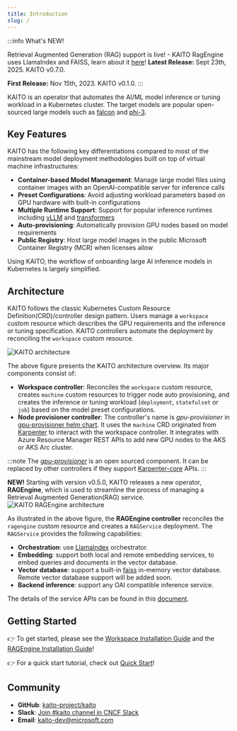 ```yaml
---
title: Introduction
slug: /
---
```


:::info What's NEW!

Retrieval Augmented Generation (RAG) support is live! - KAITO RagEngine uses LlamaIndex and FAISS, learn about it [here](https://kaito-project.github.io/kaito/docs/rag)!
**Latest Release:** Sept 23th, 2025. KAITO v0.7.0.

**First Release:** Nov 15th, 2023. KAITO v0.1.0.
:::

KAITO is an operator that automates the AI/ML model inference or tuning workload in a Kubernetes cluster.
The target models are popular open-sourced large models such as [falcon](https://huggingface.co/tiiuae) and [phi-3](https://huggingface.co/docs/transformers/main/en/model_doc/phi3).

## Key Features

KAITO has the following key differentiations compared to most of the mainstream model deployment methodologies built on top of virtual machine infrastructures:

- **Container-based Model Management**: Manage large model files using container images with an OpenAI-compatible server for inference calls
- **Preset Configurations**: Avoid adjusting workload parameters based on GPU hardware with built-in configurations
- **Multiple Runtime Support**: Support for popular inference runtimes including [vLLM](https://github.com/vllm-project/vllm) and [transformers](https://github.com/huggingface/transformers)
- **Auto-provisioning**: Automatically provision GPU nodes based on model requirements
- **Public Registry**: Host large model images in the public Microsoft Container Registry (MCR) when licenses allow

Using KAITO, the workflow of onboarding large AI inference models in Kubernetes is largely simplified.

## Architecture

KAITO follows the classic Kubernetes Custom Resource Definition(CRD)/controller design pattern. Users manage a `workspace` custom resource which describes the GPU requirements and the inference or tuning specification. KAITO controllers automate the deployment by reconciling the `workspace` custom resource.

![KAITO architecture](/img/arch.png)

The above figure presents the KAITO architecture overview. Its major components consist of:

- **Workspace controller**: Reconciles the `workspace` custom resource, creates `machine` custom resources to trigger node auto provisioning, and creates the inference or tuning workload (`deployment`, `statefulset` or `job`) based on the model preset configurations.
- **Node provisioner controller**: The controller's name is *gpu-provisioner* in [gpu-provisioner helm chart](https://github.com/Azure/gpu-provisioner/tree/main/charts/gpu-provisioner). It uses the `machine` CRD originated from [Karpenter](https://sigs.k8s.io/karpenter) to interact with the workspace controller. It integrates with Azure Resource Manager REST APIs to add new GPU nodes to the AKS or AKS Arc cluster.

:::note
The [*gpu-provisioner*](https://github.com/Azure/gpu-provisioner) is an open sourced component. It can be replaced by other controllers if they support [Karpenter-core](https://sigs.k8s.io/karpenter) APIs.
:::

**NEW!** Starting with version v0.5.0, KAITO releases a new operator, **RAGEngine**, which is used to streamline the process of managing a Retrieval Augmented Generation(RAG) service.
![KAITO RAGEngine architecture](/img/ragarch.png)


As illustrated in the above figure, the **RAGEngine controller** reconciles the `ragengine` custom resource and creates a `RAGService` deployment. The `RAGService` provides the following capabilities:
  - **Orchestration**: use [LlamaIndex](https://github.com/run-llama/llama_index) orchestrator.
  - **Embedding**: support both local and remote embedding services, to embed queries and documents in the vector database.
  - **Vector database**: support a built-in [faiss](https://github.com/facebookresearch/faiss) in-memory vector database. Remote vector database support will be added soon.
  - **Backend inference**: support any OAI compatible inference service.

The details of the service APIs can be found in this [document](./rag.md).


## Getting Started

👉 To get started, please see the [Workspace Installation Guide](installation) and the [RAGEngine Installation Guide](./rag.md)!

👉 For a quick start tutorial, check out [Quick Start](quick-start)!

## Community

- **GitHub**: [kaito-project/kaito](https://github.com/kaito-project/kaito)
- **Slack**: [Join #kaito channel in CNCF Slack](https://cloud-native.slack.com/archives/C09B4EWCZ5M)
- **Email**: [kaito-dev@microsoft.com](mailto:kaito-dev@microsoft.com)
